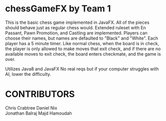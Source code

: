 # chessGameFX by Team 1

This is the basic chess game implemented in JavaFX. All of the pieces should behave just as regular chess would. Extended ruleset with En Passant, Pawn Promotion, and Castling are implemented. Players can choose their names, but names are defaulted to "Black" and "White". Each player has a 5 minute timer. Like normal chess, when the board is in check, the player is only allowed to make moves that exit check, and if there are no available moves to exit check, the board enters checkmate, and the game is over.

Utilizes Java8 and JavaFX
No real reqs but if your computer struggles with AI, lower the difficulty.

# CONTRIBUTORS

Chris Crabtree 
Daniel Nix  
Jonathan Balraj
Majd Hamoudah
